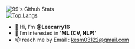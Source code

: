 ![99's Github Stats](https://github-readme-stats.vercel.app/api?username=Leecarry16&bg_color=30,e96443,904e95&title_color=fff&text_color=fff)
</br>
[![Top Langs](https://github-readme-stats.vercel.app/api/top-langs/?username=Leecarry16&layout=compact)](https://github.com/anuraghazra/github-readme-stats)

- 👋 Hi, I’m **@Leecarry16**
- 👀 I’m interested in **'ML (CV, NLP)'**
- 📫 reach me by Email : kesm03122@gmail.com

<!---
Leecarry16/Leecarry16 is a ✨ special ✨ repository because its `README.md` (this file) appears on your GitHub profile.
You can click the Preview link to take a look at your changes.
--->

